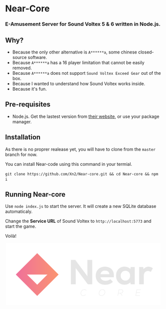 
# Near-Core
### E-Amusement Server for Sound Voltex 5 & 6 written in Node.js.

## Why?

 - Because the only other alternative is `A******a`, some chinese closed-source software.
 - Because `A******a` has a 16 player limitation that cannot be easily removed.
 - Because `A******a` does not support `Sound Voltex Exceed Gear` out of the box.
 - Because I wanted to understand how Sound Voltex works inside.
 - Because it's fun.

## Pre-requisites

 - Node.js. Get the lastest version from [their website](https://nodejs.org/), or use your package manager.

## Installation

As there is no proprer realease yet, you will have to clone from the `master` branch for now.

You can install Near-code using this command in your termial.

`git clone https://github.com/Xn2/Near-core.git && cd Near-core && npm i`

## Running Near-core

Use `node index.js` to start the server. It will create a new SQLite database automaticaly.

Change the **Service URL** of Sound Voltex to `http://localhost:5773` and start the game.

Voilà!


<p align="center">
  <img src="https://github.com/Xn2/Near-core/raw/main/visuals/Near-core-Banner-White.png" width="500" align="center" />
</p>

